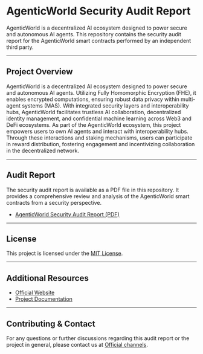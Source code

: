 # AgenticWorld Security Audit Report

AgenticWorld is a decentralized AI ecosystem designed to power secure and autonomous AI agents. This repository contains the security audit report for the AgenticWorld smart contracts performed by an independent third party.

---

## Project Overview

AgenticWorld is a decentralized AI ecosystem designed to power secure and autonomous AI agents. Utilizing Fully Homomorphic Encryption (FHE), it enables encrypted computations, ensuring robust data privacy within multi-agent systems (MAS). With integrated security layers and interoperability hubs, AgenticWorld facilitates trustless AI collaboration, decentralized identity management, and confidential machine learning across Web3 and DeFi ecosystems. As part of the AgenticWorld ecosystem, this project empowers users to own AI agents and interact with interoperability hubs. Through these interactions and staking mechanisms, users can participate in reward distribution, fostering engagement and incentivizing collaboration in the decentralized network.

---

## Audit Report

The security audit report is available as a PDF file in this repository. It provides a comprehensive review and analysis of the AgenticWorld smart contracts from a security perspective.

- [AgenticWorld Security Audit Report (PDF)](MindNetwork-AgenticWorld-Apr-2025-OffsideLabs.pdf)

---

## License

This project is licensed under the [MIT License](LICENSE).

---

## Additional Resources

- [Official Website](https://agent.mindnetwork.xyz/)
- [Project Documentation](https://docs.mindnetwork.xyz/minddocs/product/agenticworld)

---

## Contributing & Contact

For any questions or further discussions regarding this audit report or the project in general, please contact us at [Official channels](https://www.mindnetwork.xyz/).
